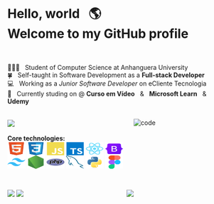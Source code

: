 <h1>Hello, world &nbsp; 🌎<br/>Welcome to my GitHub profile</h1><br/>

🧑🏽‍💻 &nbsp; Student of Computer Science at Anhanguera University
<br/>🍀 &nbsp; Self-taught in Software Development as a **Full-stack Developer**
<br />💻 &nbsp; Working as a *Junior Software Developer* on eCliente Tecnologia
<br/>🍵 &nbsp; Currently studing on @ <b>Curso em Vídeo</b> &nbsp; & &nbsp; <b>Microsoft Learn</b> &nbsp; & &nbsp; <b>Udemy</b>

<br>

<div>
 <img align="right" alt="code" height="220em" width="220em" src="https://media1.giphy.com/media/v1.Y2lkPTc5MGI3NjExYWtoazFhcDNmNWg4dmtlMXY3aHBhZnZwbnVrOGR3bm9zbnZtMWo0MCZlcD12MV9pbnRlcm5hbF9naWZfYnlfaWQmY3Q9cw/pEuD18F5xjR9SNVmYz/giphy.gif">
 <img align="center" height="180em" src="https://github-readme-stats.vercel.app/api/top-langs/?username=baakovi&layout=compact&langs_count=7&theme=dark"/>
</div>

<br>

<div style="display: inline_block">
 <span><b>Core technologies:</b></span><br>
 <img align="center" alt="HTML" height="30" width="40" src="https://raw.githubusercontent.com/devicons/devicon/master/icons/html5/html5-original.svg">
 <img align="center" alt="CSS" height="30" width="40" src="https://raw.githubusercontent.com/devicons/devicon/master/icons/css3/css3-original.svg">
 <img align="center" alt="JS" height="30" width="40" src="https://raw.githubusercontent.com/devicons/devicon/master/icons/javascript/javascript-plain.svg">
 <img align="center" alt="TS" height="30" width="40" src="https://raw.githubusercontent.com/devicons/devicon/master/icons/typescript/typescript-plain.svg">
 <img align="center" alt="React" height="30" width="40" src="https://raw.githubusercontent.com/devicons/devicon/master/icons/react/react-original.svg">
 <img align="center" alt="Bootstrap" height="30" width="40" src="https://raw.githubusercontent.com/devicons/devicon/master/icons/bootstrap/bootstrap-original.svg">
 <img align="center" alt="TailwindCSS" height="30" width="40" src="https://raw.githubusercontent.com/devicons/devicon/master/icons/tailwindcss/tailwindcss-original.svg">
 <img align="center" alt="Nodejs" height="30" width="40" src="https://raw.githubusercontent.com/devicons/devicon/master/icons/nodejs/nodejs-original.svg">
 <img align="center" alt="PHP" height="30" width="40" src="https://raw.githubusercontent.com/devicons/devicon/6910f0503efdd315c8f9b858234310c06e04d9c0/icons/php/php-original.svg">
 <img align="center" alt="MySQL" height="30" width="40" src="https://raw.githubusercontent.com/devicons/devicon/master/icons/mysql/mysql-original.svg">
 <img align="center" alt="Python" height="30" width="40" src="https://raw.githubusercontent.com/devicons/devicon/master/icons/python/python-original.svg">
 <img align="center" alt="Figma" height="30" width="40" src="https://raw.githubusercontent.com/devicons/devicon/master/icons/figma/figma-original.svg">
</div>

<br/>

##

<div>
 <a href="https://www.linkedin.com/in/biancamoraesv/" target="_blank"><img src="https://img.shields.io/badge/-LinkedIn-%230077B5?style=for-the-badge&logo=linkedin&logoColor=white" target="_blank"></a>
 <a href="mailto:biancavmoraes@outlook.com"><img src="https://img.shields.io/badge/-email-%23333?style=for-the-badge&logo=gmail&logoColor=white" target="_blank"></a>
 <a href="https://github.com/baakovi" target="_blank"><img align="right" height="28" src="https://madewithlove.now.sh/br?heart=true&colorA=%23453960&colorB=%237c55d8&template=for-the-badge&text=Baakovi"></a>
</div>
